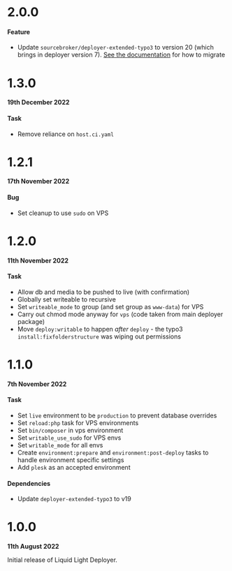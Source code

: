 # 2.0.0

#### Feature

- Update `sourcebroker/deployer-extended-typo3` to version 20 (which brings in deployer version 7). [See the documentation](https://gitlab.lldev.co.uk/packages/typo3/deployer#upgrading-to-version-2) for how to migrate

# 1.3.0

**19th December 2022**

#### Task

- Remove reliance on `host.ci.yaml`

# 1.2.1

**17th November 2022**

#### Bug

- Set cleanup to use `sudo` on VPS

# 1.2.0

**11th November 2022**

#### Task

- Allow db and media to be pushed to live (with confirmation)
- Globally set writeable to recursive
- Set `writeable_mode` to group (and set group as `www-data`) for VPS
- Carry out chmod mode anyway for `vps` (code taken from main deployer package)
- Move `deploy:writable` to happen _after_ `deploy` - the typo3 `install:fixfolderstructure` was wiping out permissions


# 1.1.0

**7th November 2022**

#### Task

- Set `live` environment to be `production` to prevent database overrides
- Set `reload:php` task for VPS environments
- Set `bin/composer` in vps environment
- Set `writable_use_sudo` for VPS envs
- Set `writable_mode` for all envs
- Create `environment:prepare` and `environment:post-deploy` tasks to handle environment specific settings
- Add `plesk` as an accepted environment

#### Dependencies

- Update `deployer-extended-typo3` to v19


# 1.0.0

**11th August 2022**

Initial release of Liquid Light Deployer.
